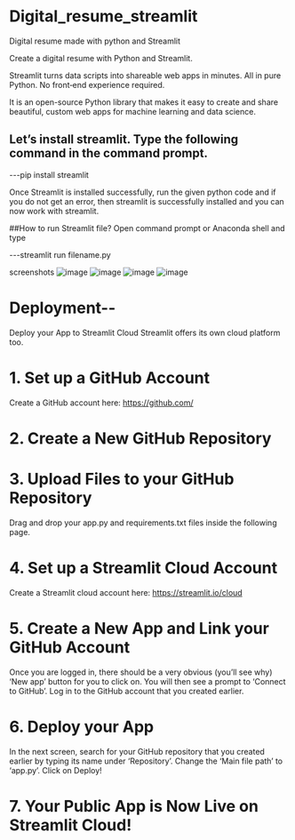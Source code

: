 # Digital_resume_streamlit
Digital resume made with python and Streamlit

Create a digital resume with Python and Streamlit.

Streamlit turns data scripts into shareable web apps in minutes. All in pure Python. No front‑end experience required.

It is an open-source Python library that makes it easy to create and share beautiful, custom web apps for machine learning and data science.

## Let’s install streamlit. Type the following command in the command prompt.
---pip install streamlit

Once Streamlit is installed successfully, run the given python code and if you do not get an error, then streamlit is successfully installed and you can now work with streamlit.

##How to run Streamlit file?
Open command prompt or Anaconda shell and type

---streamlit run filename.py

screenshots
![image](https://user-images.githubusercontent.com/89141709/190015940-df4f0805-0821-4a11-92f8-b8655ec48060.png)
![image](https://user-images.githubusercontent.com/89141709/190015959-c5a6f321-8e98-4fd6-aa08-ce3fbca15928.png)
![image](https://user-images.githubusercontent.com/89141709/190015979-5562a1c8-8bc5-4ecd-bcd8-7b6a7123e8cd.png)
![image](https://user-images.githubusercontent.com/89141709/190015999-69ec7d88-f630-481e-a27f-5265d63c202d.png)


# Deployment--
Deploy your App to Streamlit Cloud
Streamlit offers its own cloud platform too.

# 1. Set up a GitHub Account
Create a GitHub account here: https://github.com/

# 2. Create a New GitHub Repository

# 3. Upload Files to your GitHub Repository
   Drag and drop your app.py and requirements.txt files inside the following page.
   
# 4. Set up a Streamlit Cloud Account
Create a Streamlit cloud account here: https://streamlit.io/cloud

# 5. Create a New App and Link your GitHub Account
Once you are logged in, there should be a very obvious (you’ll see why) ‘New app’ button for you to click on.
You will then see a prompt to ‘Connect to GitHub’. Log in to the GitHub account that you created earlier.

# 6. Deploy your App
In the next screen, search for your GitHub repository that you created earlier by typing its name under ‘Repository’.
Change the ‘Main file path’ to ‘app.py’.
Click on Deploy!

# 7. Your Public App is Now Live on Streamlit Cloud!
